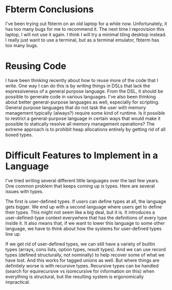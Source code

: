 # Fbterm Conclusions

I've been trying out fbterm on an old laptop for a while now. Unfortunately,
it has too many bugs for me to recommend it. The next time I reprovision this
laptop, I will not use it again. I think I will try a minimal tiling desktop
instead. I really just want to use a terminal, but as a terminal emulator,
fbterm has too many bugs.

# Reusing Code

I have been thinking recently about how to reuse more of the code that I write.
One way I can do this is by writing things in DSLs that lack the expressiveness
of a general purpose language. From the DSL, it should be possible to generate
code in various languages. I've also been thinking about better general-purpose
languages as well, especially for scripting. General purpose languages that
do not task the user with memory management typically (always?) require some
kind of runtime. Is it possible to restrict a general-purpose language in
certain ways that would make it possible to statically resolve all memory
management operations? The extreme approach is to prohibit heap allocations
entirely by getting rid of all boxed types.

# Difficult Features to Implement in a Language

I've tried writing several different little languages over the last few years.
One common problem that keeps coming up is types. Here are several issues with
types.

The first is user-defined types. If users can define types at all, the
language gets bigger. We end up with a second language where users get to
define their types. This might not seem like a big deal, but it is. It
introduces a user-defined-type context everywhere that has the definitions
of every type inside it. It also means that, if we want to lower this language
to some other language, we have to think about how the systems for user-defined
types line up.

If we get rid of user-defined types, we can still have a variety of builtin
types (arrays, cons lists, option types, result types). And we can use
record types (defined structurally, not nominally) to help recover some of
what we have lost. And this works for tagged unions as well. But where
things are definitely worse is with recursive types. Recursive types can
be handled (search for equirecursive vs isorecursive for information on this)
when everything is structural, but the resulting system is ergonomically
impractical.

